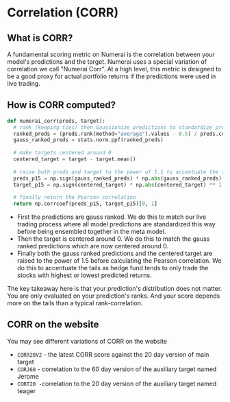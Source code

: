 # Correlation (CORR)

## What is CORR?

A fundamental scoring metric on Numerai is the correlation between your model's predictions and the target. Numerai uses a special variation of correlation we call "Numerai Corr". At a high level, this metric is designed to be a good proxy for actual portfolio returns if the predictions were used in live trading.

## How is CORR computed?

```python
def numerai_corr(preds, target):
  # rank (keeping ties) then Gaussianize predictions to standardize prediction distributions
  ranked_preds = (preds.rank(method="average").values - 0.5) / preds.count()
  gauss_ranked_preds = stats.norm.ppf(ranked_preds)
  
  # make targets centered around 0
  centered_target = target - target.mean()
  
  # raise both preds and target to the power of 1.5 to accentuate the tails
  preds_p15 = np.sign(gauss_ranked_preds) * np.abs(gauss_ranked_preds) ** 1.5
  target_p15 = np.sign(centered_target) * np.abs(centered_target) ** 1.5
  
  # finally return the Pearson correlation
  return np.corrcoef(preds_p15, target_p15)[0, 1]
```

* First the predictions are gauss ranked. We do this to match our live trading process where all model predictions are standardized this way before being ensembled together in the meta model.
* Then the target is centered around 0. We do this to match the gauss ranked predictions which are now centered around 0.
* Finally both the gauss ranked predictions and the centered target are raised to the power of 1.5 before calculating the Pearson correlation. We do this to accentuate the tails as hedge fund tends to only trade the stocks with highest or lowest predicted returns.

The key takeaway here is that your prediction's distribution does not matter. You are only evaluated on your prediction's ranks. And your score depends more on the tails than a typical rank-correlation.

## CORR on the website

You may see different variations of CORR on the website&#x20;

* `CORR20V2` - the latest CORR score against the 20 day version of main target&#x20;
* `CORJ60` - correlation to the 60 day version of the auxiliary target named Jerome &#x20;
* `CORT20 -`correlation to the 20 day version of the auxiliary target named teager &#x20;
